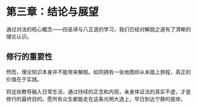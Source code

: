 ---
---

# 第三章：结论与展望

通过对法的核心概念——四圣谛与八正道的学习，我们已经对解脱之道有了清晰的理论认识。

## 修行的重要性

然而，理论知识本身并不能带来解脱。如同拥有一张地图却从未踏上旅程，真正的价值在于实践。

将这些教导融入日常生活，通过持续的正念和内观，亲身体证法的真实不虚，才是修行的最终目的。愿所有众生都能走在这条光明大道上，早日到达宁静的彼岸。